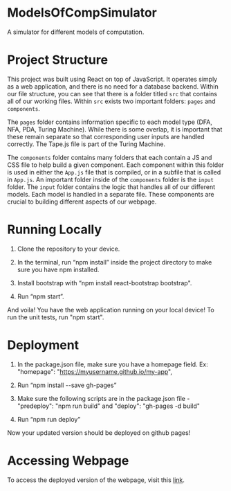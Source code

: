 # ModelsOfCompSimulator
A simulator for different models of computation.

# Project Structure
This project was built using React on top of JavaScript. It operates simply as a web application, and there is no need for a database backend. Within our file structure, you can see that there is a folder titled `src` that contains all of our working files. Within `src` exists two important folders: `pages` and `components`. 

The `pages` folder contains information specific to each model type (DFA, NFA, PDA, Turing Machine). While there is some overlap, it is important that 
these remain separate so that corresponding user inputs are handled correctly. The Tape.js file is part of the Turing Machine.

The `components` folder contains many folders that each contain a JS and CSS file to help build a given component. Each component within this folder is used
in either the `App.js` file that is compiled, or in a subfile that is called in `App.js`. An important folder inside of the `components` folder is the `input` 
folder. The `input` folder contains the logic that handles all of our different models. Each model is handled in a separate file.
These components are crucial to building different aspects of our webpage. 

# Running Locally
1. Clone the repository to your device.

2. In the terminal, run “npm install” inside the project directory to make sure you have npm installed.

3. Install bootstrap with “npm install react-bootstrap bootstrap".

4. Run “npm start”.

And voila! You have the web application running on your local device!
To run the unit tests, run "npm start".

# Deployment
1. In the package.json file, make sure you have a homepage field. Ex: "homepage": "https://myusername.github.io/my-app",

2. Run “npm install --save gh-pages”

3. Make sure the following scripts are in the package.json file - "predeploy": "npm run build" and "deploy": "gh-pages -d build"

4. Run “npm run deploy”

Now your updated version should be deployed on github pages!

# Accessing Webpage
To access the deployed version of the webpage, visit this [link](https://andrewknotts.github.io/ModelsOfCompSimulator/).

